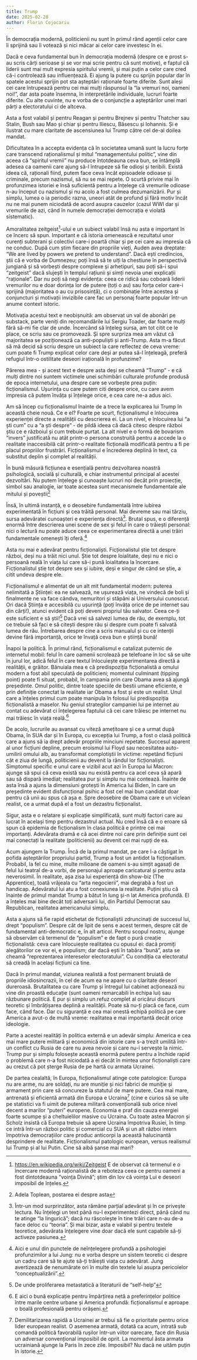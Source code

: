 ```yaml
---
title: Trump
date: 2025-02-28
author: Florin Cojocariu
---
```


În democrația modernă, politicienii nu sunt în primul rând agenții celor care îi sprijină sau îi votează și nici măcar ai celor care investesc în ei.

Dacă e ceva fundamental bun în democrația modernă (despre ce e prost s-au scris cărți serioase și se vor mai scrie pentru că sunt motive), e faptul că liderii sunt mai mult expresia spiritului vremii, și mai puțin a celor care cred că-i controlează sau influențează. Ei ajung la putere cu sprijin popular dar în spatele acestui sprijin pot sta așteptări raționale foarte diferite. Sunt aleși cei care întrupează pentru cei mai mulți răspunsul la “la vremuri noi, oameni noi!”, dar asta poate însemna, în interpretările individuale, lucruri foarte diferite. Cu alte cuvinte, nu e vorba de o conjuncție a așteptărilor unei mari părți a electoratului ci de altceva.

Asta a fost valabil și pentru Reagan și pentru Brejnev și pentru Thatcher sau Stalin, Bush sau Mao și chiar și pentru Iliescu, Băsescu și Iohannis. Și e ilustrat cu mare claritate de ascensiunea lui Trump către cel de-al doilea mandat.

Dificultatea în a accepta evidența că în societatea umană sunt la lucru forțe care transcend raționalismul și mitul “managementului politic”, vine din aceea că “spiritul vremii” nu produce întotdeauna ceva bun, se întâmplă adesea ca oamenii care ajung să-l întrupeze să fie odioși și teribili. Există ideea că, raționali fiind, putem face ceva încât episoadele odioase și criminale, precum nazismul, să nu se mai repete. O scurtă privire mai în profunzimea istoriei e însă suficientă pentru a înțelege că vremurile odioase n-au început cu nazismul și nu acolo a fost culmea dezumanizării. Pur și simplu, lumea o ia periodic razna, uneori atât de profund și fără motiv încât nu ne mai punem niciodată de acord asupra cauzelor (cazul WWI dar și vremurile de azi, când în numele democrației democrația e violată sistematic).

Amoralitatea zeitgeist[^1]-ului e un subiect valabil însă nu asta e important în ce încerc să spun. Important e că istoria omenească e rezultatul unor curenți subterani și colectivi care-i poartă chiar și pe cei care au impresia că ne conduc. După cum știm fiecare din propriile vieți, Auden avea dreptate: “We are lived by powers we pretend to understand”. Dacă ești credincios, știi că e vorba de Dumnezeu; poți însă să te uiți la chestiune în perspectivă jungiană și să vorbești despre complexe și arhetipuri, sau poți să-i spui “zeitgeist” dacă slujești în templul rațiunii și simți nevoia unei explicații “raționale”. Dar nu poți să negi evidența: ceea ce ridică sau coboară liderii vremurilor nu e doar dorința lor de putere (toți o au) sau forța celor care-i sprijină (majoritatea o au cu prisosință), ci o combinație între acestea și conjuncturi și motivații invizibile care fac un personaj foarte popular într-un anume context istoric.

Motivația acestui text e neobișnuită: am observat un val de abonări pe substack, parte veniți din recomandările lui Sergiu Toader, dar foarte mulți fără să-mi fie clar de unde. Încercând să înțeleg sursa, am tot citit ce le place, ce scriu sau ce promovează. Și spre surpriza mea am văzut că majoritatea se poziționează ca anti-populiști și anti-Trump. Asta m-a făcut să mă decid să scriu despre un subiect la care reflectez de ceva vreme: cum poate fi Trump explicat celor care deși ar putea să-l înțeleagă, preferă refugiul într-o ostilitate deseori irațională în profunzime?

Părerea mea - și acest text e despre asta deși se cheamă “Trump” - e că mulți dintre noi suntem victimele unei schimbări culturale profunde produsă de epoca internetului, una despre care se vorbește prea puțin: ficționalismul. Ușurința cu care putem citi despre orice, cu care avem impresia că putem învăța și înțelege orice, e cea care ne-a adus aici.

Am să încep cu ficționalismul înainte de a trece la explicarea lui Trump în această cheie nouă. Ce e el? Foarte pe scurt, ficționalismul e înlocuirea experienței directe a realității cu descrierea ei. La un nivel, e înlocuirea lui “a ști cum” cu a “a ști despre” - de pildă ideea că dacă citesc despre război știu ce e războiul și cum trebuie purtat. La alt nivel e o formă de bovarism “invers” justificată nu atât printr-o persona construită pentru a accede la o realitate inaccesibilă cât printr-o realitate ficțională modificată pentru a fi pe placul propriilor frustrări. Ficționalismul e încrederea deplină în text, ca substitut deplin și complet al realității.

În bună măsură ficțiunea e esențială pentru dezvoltarea noastră psihologică, socială și culturală, e chiar instrumentul principal al acestei dezvoltări. Nu putem înțelege și cunoaște lucruri noi decât prin proiecție, simbol sau analogie, iar toate acestea sunt mecanismele fundamentale ale mitului și poveștii[^2]

Însă, în ultimă instanță, e o deosebire fundamentală între iubirea experimentată în ficțiuni și cea trăită personal. Mai devreme sau mai târziu, sursa adevăratei cunoașteri e experiența directă[^3]. Brutal spus, e o diferență enormă între descrierea unei scene de sex și felul în care o trăiești personal: nici o lectură nu poate aduce ceea ce experimentarea directă a unei trăiri fundamentale omenești îți oferă.[^4]

Asta nu mai e adevărat pentru ficționaliști. Ficționalistul știe tot despre război, deși nu a trăit nici unul. Știe tot despre loialitate, deși nu e nici o persoană reală în viața lui care să-i pună loialitatea la încercare. Ficționalistul știe tot despre sex și iubire, deși e singur de când se știe, a citit undeva despre ele.

Ficționalismul e alimentat de un alt mit fundamental modern: puterea nelimitată a Științei: ea ne salvează, ne ușurează viața, ne vindecă de boli și finalmente ne va face cândva, nemuritori și stăpâni ai Universului cunoscut. Ori dacă Știința e accesibilă cu ușurință (poți învăța orice de pe internet sau din cărți!), atunci evident că poți deveni propriul tău salvator. Ceea ce-ți este suficient e să știi![^5] Dacă vrei să salvezi lumea de rău, de exemplu, tot ce trebuie să faci e să citești despre rău și despre cum poate fi salvată lumea de rău. Întrebarea despre cine a scris manualul și cu ce intenții devine fără importanță, orice te învață ceva bun e știință bună!

Înapoi la politică. În primul rând, ficționalismul e catalizat puternic de internetul mobil: felul în care oamenii scrolează pe telefoane în loc să se uite în jurul lor, adică felul în care textul înlocuiește experimentarea directă a realității, e grăitor. Bănuiala mea e că predispoziția ficționalistă a omului modern a fost abil speculată de politicieni; momentul culminant (tipping point) poate fi situat, probabil, în campania prin care Obama avea să ajungă președinte. Omul politic, dintre toate speciile de bestii umane eficiente, e prin definiție conectat la realitate iar Obama a fost și este un realist. Unul care a înțeles primul cum poate manipula în folosul lui predispoziția ficționalistă a maselor. Nu geniul strategilor campaniei lui pe internet au contat cu adevărat ci înțelegerea faptului că cei care trăiesc pe internet nu mai trăiesc în viața reală.[^6]

De acolo, lucrurile au avansat cu viteză amețitoare și ce a urmat după Obama, în SUA dar și în Europa, cu excepția lui Trump, a fost o clasă politică care a ajuns să ia drept adevăr propriile minciuni repetate. Succesul aparent al unor ficțiuni depline, precum eroismul lui Floyd sau necesitatea auto-umilirii omului alb, au transformat complotiștii în victime: repetând ficțiuni cât e ziua de lungă, politicienii au devenit la rândul lor ficționaliști. Simptomul specific e unul care e vizibil acut azi în Europa lui Macron: ajunge să spui că ceva există sau nu există pentru ca acel ceva să apară sau să dispară imediat; realitatea pur și simplu nu mai contează. Înainte de asta însă a ajuns la dimensiuni grotești în America lui Biden, în care un președinte evident disfuncțional psihic a fost cel mai bun candidat doar pentru că unii au spus că așa e. Spre deosebire de Obama care e un viclean realist, ce a urmat după el a fost un dezastru ficționalist.

Sigur, asta e o relatare și explicație simplificată, sunt mulți factori care au lucrat în același timp pentru dezastrul actual. Nu cred însă că e o eroare să spun că epidemia de ficționalism în clasa politică e printre cei mai importanți. Adevărata dramă e că acei dintre noi care prin definiție sunt cei mai conectați la realitate (politicienii) au devenit cei mai rupți de ea.

Acum ajungem la Trump. Încă de la primul mandat, pe care l-a câștigat în pofida așteptărilor propriului partid, Trump a fost un antidot la ficționalism. Probabil, la fel cu mine, multe milioane de oameni s-au simțit agasați de felul lui teatral de-a vorbi, de personajul aproape caricatural și pentru asta neverosimil. În realitate, așa zisa lui experiență din show-biz (The Apprentice), toată vrăjeala cu “arta negocierii”, mai degrabă a fost un handicap. Adevăratul lui atu a fost conexiunea la realitate. Puțini știu că înainte de primul mandat Trump a bătut în lung și-n lat America profundă. El a înțeles mai bine decât toți adversarii lui, din Partidul Democrat sau Republican, realitatea americanului simplu.

Asta a ajuns să fie rapid etichetat de ficționaliștii zdruncinați de succesul lui, drept “populism”. Despre cât de lipit de sens e acest termen, despre cât de fundamental anti-democratic e, în alt articol. Pentru scopul nostru, ajunge să observăm că termenul de “populism” e de fapt o pură creație ficționalistă: ceva care înlocuiește realitatea cu opusul ei: dacă promiți alegătorilor ce vor ei, e populism; dar dacă ești în tabăra “bună”, asta se cheamă “reprezentarea intereselor electoratului”. Cu condiția ca electoratul să creadă în același ficțiuni ca tine.

Dacă în primul mandat, viziunea realistă a fost permanent bruiată de propriile idiosincrazii, în cel de acum ea ne apare cu o claritate deseori dureroasă. Brutalitatea cu care Trump și întregul lui cabinet acționează nu vine din proastă educație (sunt oameni remarcabili în echipa lui) sau răzbunare politică. E pur și simplu un refuz complet al oricărui discurs teoretic și îmbrățișarea deplină a realității. Poate să nu-ți placă ce face, cum face, când face. Dar cu siguranță e cea mai onestă echipă politică pe care America a avut-o de multă vreme: realitatea e mai importantă decât orice ideologie.

Parte a acestei realități în politica externă e un adevăr simplu: America e cea mai mare putere militară și economică din istorie care s-a trezit umilită într-un conflict cu Rusia de care nu avea nevoie și care nu-i servește la nimic. Trump pur și simplu folosește această enormă putere pentru a închide rapid o problemă care n-a fost niciodată a ei decât în mintea unor ficționaliști care au crezut că pot șterge Rusia de pe hartă cu armata Ucrainei.

De partea cealaltă, în Europa, ficționalismul atinge cote patologice: Europa nu are arme, nu are soldați, nu are muniție și nici fabrici de muniție și armament prin care să concureze la statutul de mare putere. Cea mai mare, antrenată și eficientă armată din Europa e Ucraina[^7] (cine e curios să se uite pe statistici va fi uimit de puterea militară convențională sub orice nivel decent a marilor “puteri” europene. Economia e praf din cauza energiei foarte scumpe și a cheltuielilor masive cu Ucraina. Cu toate astea Macron și Scholz insistă că Europa trebuie să apere Ucraina împotriva Rusiei, în timp ce intră într-un război politic și comercial cu SUA și un alt război intern împotriva democrațiilor care produc anticorpi la această halucinantă desprindere de realitate. Ficționalismul patologic european, versus realismul lui Trump și al lui Putin. Cine să aibă șanse mai mari?

[^1]: https://en.wikipedia.org/wiki/Zeitgeist E de observat că termenul e o încercare modernă raționalistă de a reboteza ceea ce pentru oameni a fost dintotdeauna “voința Divină”; știm din Iov că voința Lui e deseori imposibil de înțeles.

[^2]: Adela Toplean, postarea ei despre asta

[^3]: Într-un mod surprinzător, asta rămâne parțial adevărat și în ce privește lectura. Nu înțelegi un text până nu-l experimentezi direct, până când nu te atinge “la lingurică”; dacă nu răscolește în tine trăiri care n-au de-a face deloc cu “teoria”. Și mai bizar, asta e valabil și pentru textele teoretice, adevărata înțelegere vine doar dacă ele sunt capabile să-ți activeze pasiunea.

[^4]: Aici e unul din punctele de neînțelegere profundă a psihologiei profunzimilor a lui Jung: nu e vorba despre un sistem teoretic ci despre un cadru care să te ajute să-ți trăiești viața cu adevărat. Jung avertizează de nenumărate ori în multe din textele lui asupra pericolelor “conceptualizării”.

[^5]: De unde proliferarea metastatică a literaturii de “self-help”

[^6]: E aici o bună explicație pentru împărțirea netă a preferințelor politice între marile centre urbane și America profundă: ficționalismul e aproape o boală profesională pentru orășeni.

[^7]: Demilitarizarea rapidă a Ucrainei ar trebui să fie o prioritate pentru orice lider european realist. O asemenea armată, dotată ca acum, intrată sub comandă politică favorabilă rușilor într-un viitor oarecare, face din Rusia un adversar convențional imposibil de oprit. La momentul ăsta armata ucrainiană ajunge la Paris în zece zile. Imposibil? Nu dacă ne uităm puțin în istorie.
